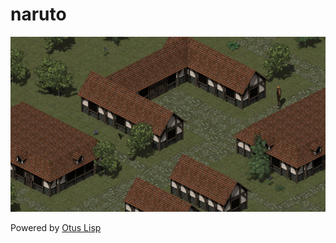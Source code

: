 # naruto

![screenshot](https://raw.githubusercontent.com/yuriy-chumak/naruto/static/screenshot1.png)

Powered by [Otus Lisp](http://yuriy-chumak.github.io/ol/)
